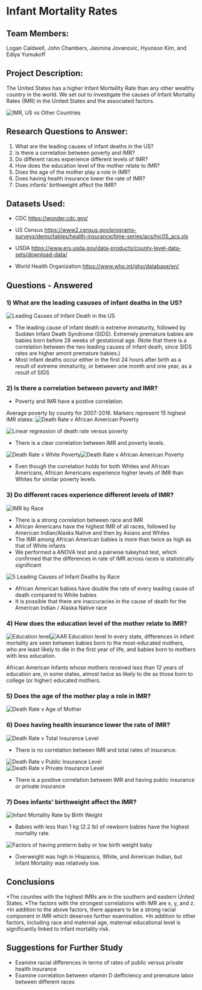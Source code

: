 # Infant Mortality Rates



## Team Members:

Logan Caldwell, John Chambers, Jasmina Jovanovic, Hyunsoo Kim, and Ediya Yumukoff

## Project Description:

The United States has a higher Infant Mortaility Rate than any other wealthy country in the world. We set out to investigate the causes of Infant Mortality Rates (IMR) in the United States and the associated factors. 

![IMR, US vs Other Countries](Images/imr_by_country.png)

## Research Questions to Answer:

1) What are the leading causes of infant deaths in the US?
2) Is there a correlation between poverty and IMR?
3) Do different races experience different levels of IMR?
4) How does the education level of the mother relate to IMR?
5) Does the age of the mother play a role in IMR?
6) Does having health insurance lower the rate of IMR?
7) Does infants' birthweight affect the IMR?

## Datasets Used:

* CDC
https://wonder.cdc.gov/

* US Census
https://www2.census.gov/programs-surveys/demo/tables/health-insurance/time-series/acs/hic05_acs.xls

* USDA
https://www.ers.usda.gov/data-products/county-level-data-sets/download-data/

* World Health Organization
https://www.who.int/gho/database/en/



## Questions - Answered

### 1) What are the leading casuses of infant deaths in the US?

![Leading Causes of Infant Death in the US](Images/Leading%20Causes%20of%20Infant%20Mortality.png)

- The leading cause of infant death is extreme immaturity, followed by Sudden Infant Death Syndrome (SIDS). Extremely premature babies are babies born before 28 weeks of gestational age. (Note that there is a correlation between the two leading causes of infant death, since SIDS rates are higher amont premature babies.)
- Most infant deaths occur either in the first 24 hours after birth as a result of extreme immaturity, or between one month and one year, as a result of SIDS 

### 2) Is there a correlation between poverty and IMR?

* Poverty and IMR have a postive correlation.

Average poverty by county for 2007-2016. Markers represent 15 highest IMR states:
![Death Rate v African American Poverty](Images/heatmap_poverty_IMR.PNG)

![Linear regression of death rate versus poverty](Images/deathrateVpoverty_linregress.png)

* There is a clear correlation between IMR and poverty levels. 

![Death Rate v White Poverty](Images/DeathRate_v_PovertyRateWhites.png)![Death Rate v African American Poverty](Images/DeathRate_v_AfricanAmericanPoverty.png)


* Even though the correlation holds for both Whites and African Americans, African Americans experience higher levels of IMR than Whites for similar poverty levels. 

### 3) Do different races experience different levels of IMR?

![IMR by Race](Images/Death%20Rate%20by%20Race.png)

- There is a strong correlation between race and IMR
- African Americans have the highest IMR of all races, followed by American Indian/Alasks Native and then by Asians and Whites
- The IMR among African American babies is more than twice as high as that of White infants
- We performed a ANOVA test and a pairwise tukeyhsd test, which confirmed that the differences in rate of IMR across races is statistically significant 

![5 Leading Causes of Infant Deaths by Race](Images/Leading%20Causes%20of%20IMR%20by%20Race.png)


- African American babies have double the rate of every leading cause of death compared to White babies
- It is possible that there are inaccuracies in the cause of death for the American Indian / Alaska Native race


### 4) How does the education level of the mother relate to IMR?

![Education level](Images/Education_lever_line.png)![AAR Education level](Images/Education_of_AAR.png)
In every state, differences in infant mortality are seen between babies born to the most-educated mothers, who are least likely to die in the first year of life, and babies born to mothers with less education.

African American Infants whose mothers received less than 12 years of education are, in some states, almost twice as likely to die as those born to college (or higher) educated mothers.


### 5) Does the age of the mother play a role in IMR?

![Death Rate v Age of Mother](Images/IMR_and_age_of_mother_plot.png)

### 6) Does having health insurance lower the rate of IMR?

![Death Rate v Total Insurance Level](Images/DeathRate_v_TotalInsurance.png)

* There is no correlation between IMR and total rates of insurance.

![Death Rate v Public Insurance Level](Images/DeathRate_v_PublicInsurance.png)![Death Rate v Private Insurance Level](Images/DeathRate_v_PrivateInsurance.png)

* There is a positive correlation between IMR and having public insurance or private insurance

### 7) Does infants' birthweight affect the IMR?
![Infant Mortality Rate by Birth Weight](Images/bw_Birth%20Weights%20Infant%20Mortality%20Rate.png)

- Babies with less than 1 kg (2.2 lb) of newborn babies have the highest mortality rate.

![Factors of having preterm baby or low birth weight baby](Images/bw_IMR%20Factors%20by%20Race.png)

- Overweight was high in Hispanics, White, and American Indian, but Infant Mortality was relatively low.

## Conclusions

*The counties with the highest IMRs are in the southern and eastern United States.
*The factors with the strongest correlations with IMR are x, y, and z.
*In addition to the above factors, there appears to be a strong racial component in IMR which deserves further examination. 
*In addition to other factors, including race and maternal age, maternal educational level is significantly linked to infant mortality risk.

## Suggestions for Further Study

* Examine racial differences in terms of rates of public versus private health insurance
* Examine correlation between vitamin D defficiency and premature labor between different races

